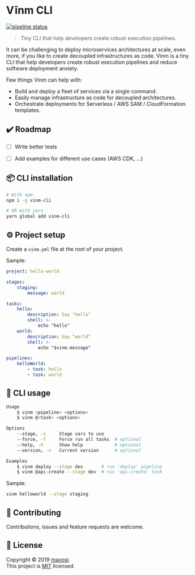 # Vīnm CLI

[![pipeline status](https://gitlab.com/vinm/vinm-cli/badges/master/pipeline.svg)](https://gitlab.com/vinm/vinm-cli/commits/master)

> Tiny CLI that help developers create robust execution pipelines.

It can be challenging to deploy microservices architectures at scale, even more, if you like to create decoupled infrastructures as code. Vinm is a tiny CLI that help developers create robust execution pipelines and reduce software deployment anxiety.

Few things Vinm can help with:

- Build and deploy a fleet of services via a single command.
- Easily manage infrastructure as code for decoupled architectures.
- Orchestrate deployments for Serverless / AWS SAM / CloudFormation templates.


## ✔️ Roadmap

- [ ] Write better tests
- [ ] Add examples for different use cases (AWS CDK, ...)


## 📦 CLI installation

```sh
# With npm
npm i -g vinm-cli

# OR With yarn
yarn global add vinm-cli
```


## ⚙️ Project setup

Create a `vinm.yml` file at the root of your project.

Sample:

```yaml
project: hello-world

stages:
    staging:
        message: world

tasks:
    hello:
        description: Say "hello"
        shell: >-
            echo "hello"
    world:
        description: Say "world"
        shell: >-
            echo "$vinm.message"

pipelines:
    helloWorld:
        - task: hello
        - task: world
```


## 🚀 CLI usage

```sh
Usage
    $ vinm <pipeline> <options>
    $ vinm @<task> <options>

Options
    --stage, -s     Stage vars to use
    --force, -f     Force run all tasks  # optional
    --help, -h      Show help            # optional
    --version, -v   Current version      # optional 

Examples
    $ vinm deploy --stage dev       # run 'deploy' pipeline
    $ vinm @api-create --stage dev  # run 'api-create' task
```

Sample:

```sh
vinm helloworld --stage staging
```


## 🤝 Contributing

Contributions, issues and feature requests are welcome.


## 📝 License

Copyright © 2019 [maoosi](https://gitlab.com/maoosi).<br />
This project is [MIT](./LICENSE) licensed.
